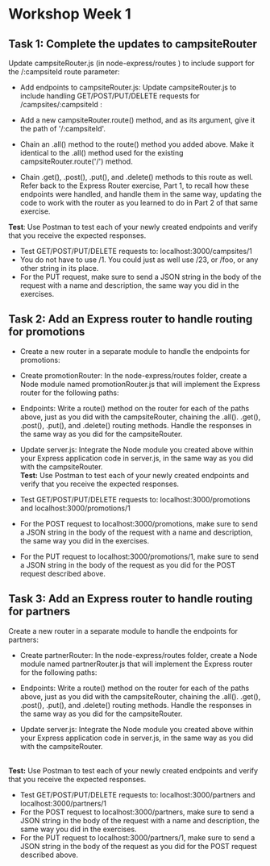 ---
---

# Workshop Week 1

## Task 1: Complete the updates to campsiteRouter

Update campsiteRouter.js (in node-express/routes ) to include support for the /:campsiteId route parameter:

- Add endpoints to campsiteRouter.js: Update campsiteRouter.js to include handling GET/POST/PUT/DELETE requests for /campsites/:campsiteId :

- Add a new campsiteRouter.route() method, and as its argument, give it the path of '/:campsiteId'.

- Chain an .all() method to the route() method you added above. Make it identical to the .all() method used for the existing campsiteRouter.route('/') method.

- Chain .get(), .post(), .put(), and .delete() methods to this route as well. Refer back to the Express Router exercise, Part 1, to recall how these endpoints were handled, and handle them in the same way, updating the code to work with the router as you learned to do in Part 2 of that same exercise.

<strong>Test</strong>: Use Postman to test each of your newly created endpoints and verify that you receive the expected responses.

- Test GET/POST/PUT/DELETE requests to: localhost:3000/campsites/1
- You do not have to use /1. You could just as well use /23, or /foo, or any other string in its place.
- For the PUT request, make sure to send a JSON string in the body of the request with a name and description, the same way you did in the exercises.

## Task 2: Add an Express router to handle routing for promotions

- Create a new router in a separate module to handle the endpoints for promotions:

- Create promotionRouter: In the node-express/routes folder, create a Node module named promotionRouter.js that will implement the Express router for the following paths:

- Endpoints: Write a route() method on the router for each of the paths above, just as you did with the campsiteRouter, chaining the .all(). .get(), .post(), .put(), and .delete() routing methods. Handle the responses in the same way as you did for the campsiteRouter.
- Update server.js: Integrate the Node module you created above within your Express application code in server.js, in the same way as you did with the campsiteRouter.
  <br/>
  <strong>Test:</strong> Use Postman to test each of your newly created endpoints and verify that you receive the expected responses.
- Test GET/POST/PUT/DELETE requests to: localhost:3000/promotions and localhost:3000/promotions/1
- For the POST request to localhost:3000/promotions, make sure to send a JSON string in the body of the request with a name and description, the same way you did in the exercises.
- For the PUT request to localhost:3000/promotions/1, make sure to send a JSON string in the body of the request as you did for the POST request described above.

## Task 3: Add an Express router to handle routing for partners

Create a new router in a separate module to handle the endpoints for partners:

- Create partnerRouter: In the node-express/routes folder, create a Node module named partnerRouter.js that will implement the Express router for the following paths:

- Endpoints: Write a route() method on the router for each of the paths above, just as you did with the campsiteRouter, chaining the .all(). .get(), .post(), .put(), and .delete() routing methods. Handle the responses in the same way as you did for the campsiteRouter.

- Update server.js: Integrate the Node module you created above within your Express application code in server.js, in the same way as you did with the campsiteRouter.

<br/>
<strong>Test:</strong> Use Postman to test each of your newly created endpoints and verify that you receive the expected responses.
<ul>
<li>Test GET/POST/PUT/DELETE requests to: localhost:3000/partners and localhost:3000/partners/1</li>
<li>For the POST request to localhost:3000/partners, make sure to send a JSON string in the body of the request with a name and description, the same way you did in the exercises.</li>
<li>
For the PUT request to localhost:3000/partners/1, make sure to send a JSON string in the body of the request as you did for the POST request described above.</li>
</ul>
